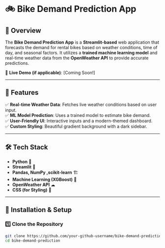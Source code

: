 # 🚲 Bike Demand Prediction App

## 📌 Overview
The **Bike Demand Prediction App** is a **Streamlit-based** web application that forecasts the demand for rental bikes based on weather conditions, time of day, and seasonal factors. It utilizes a **trained machine learning model** and real-time weather data from the **OpenWeather API** to provide accurate predictions.  

🔗 **Live Demo (if applicable)**: [Coming Soon!]

---

## 🎯 Features  
✅ **Real-time Weather Data**: Fetches live weather conditions based on user input.  
✅ **ML Model Prediction**: Uses a trained model to estimate bike demand.  
✅ **User-Friendly UI**: Interactive inputs and a modern-themed dashboard.  
✅ **Custom Styling**: Beautiful gradient background with a dark sidebar.  

---

## 🛠 Tech Stack  
- **Python** 🐍  
- **Streamlit** 🎨  
- **Pandas, NumPy ,scikit-learn** 🏗  
- **Machine Learning (XGBoost)** 🤖  
- **OpenWeather API** ☁  
- **CSS (for Styling)** 🎨  

---

## 📂 Installation & Setup  

### **1️⃣ Clone the Repository**
```bash
git clone https://github.com/your-github-username/bike-demand-prediction.git
cd bike-demand-prediction
